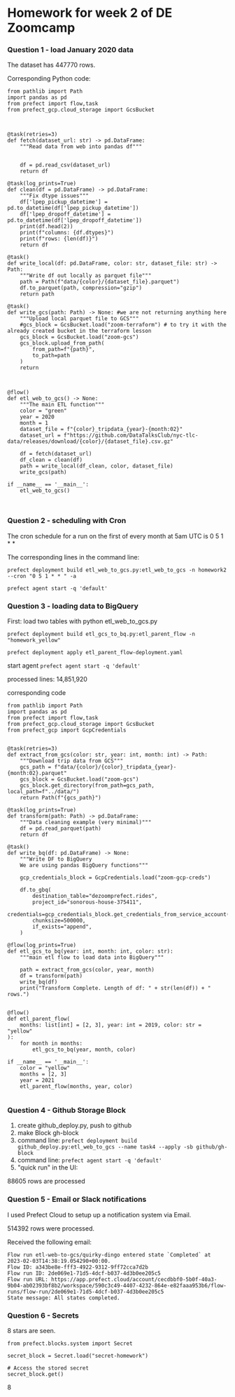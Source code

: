 # Homework for week 2 of DE Zoomcamp

### Question 1 - load January 2020 data

The dataset has 447770 rows.

Corresponding Python code:


```
from pathlib import Path
import pandas as pd
from prefect import flow,task
from prefect_gcp.cloud_storage import GcsBucket



@task(retries=3)
def fetch(dataset_url: str) -> pd.DataFrame: 
    """Read data from web into pandas df"""


    df = pd.read_csv(dataset_url)
    return df

@task(log_prints=True)
def clean(df = pd.DataFrame) -> pd.DataFrame:
    """Fix dtype issues"""
    df['lpep_pickup_datetime'] = pd.to_datetime(df['lpep_pickup_datetime'])
    df['lpep_dropoff_datetime'] = pd.to_datetime(df['lpep_dropoff_datetime'])
    print(df.head(2))
    print(f"columns: {df.dtypes}")
    print(f"rows: {len(df)}")
    return df

@task()
def write_local(df: pd.DataFrame, color: str, dataset_file: str) -> Path:
    """Write df out locally as parquet file"""
    path = Path(f"data/{color}/{dataset_file}.parquet")
    df.to_parquet(path, compression="gzip")
    return path

@task()
def write_gcs(path: Path) -> None: #we are not returning anything here
    """Upload local parquet file to GCS"""
    #gcs_block = GcsBucket.load("zoom-terraform") # to try it with the already created bucket in the terraform lesson
    gcs_block = GcsBucket.load("zoom-gcs")
    gcs_block.upload_from_path(
        from_path=f"{path}",
        to_path=path
    )
    return 



@flow()
def etl_web_to_gcs() -> None:
    """The main ETL function"""
    color = "green"
    year = 2020
    month = 1
    dataset_file = f"{color}_tripdata_{year}-{month:02}"
    dataset_url = f"https://github.com/DataTalksClub/nyc-tlc-data/releases/download/{color}/{dataset_file}.csv.gz"

    df = fetch(dataset_url)
    df_clean = clean(df)
    path = write_local(df_clean, color, dataset_file)
    write_gcs(path)

if __name__ == '__main__':
    etl_web_to_gcs()



```


### Question 2 - scheduling with Cron

The cron schedule for a run on the first of every month at 5am UTC is 0 5 1 * *

The corresponding lines in the command line:

`prefect deployment build etl_web_to_gcs.py:etl_web_to_gcs -n homework2 --cron "0 5 1 * * " -a`

`prefect agent start -q 'default'`

### Question 3 - loading data to BigQuery

First: load two tables with python etl_web_to_gcs.py 


`prefect deployment build etl_gcs_to_bq.py:etl_parent_flow -n "homework_yellow"`

`prefect deployment apply etl_parent_flow-deployment.yaml`

start agent
`prefect agent start -q 'default'`

processed lines:
14,851,920


corresponding code

```
from pathlib import Path
import pandas as pd
from prefect import flow,task
from prefect_gcp.cloud_storage import GcsBucket
from prefect_gcp import GcpCredentials


@task(retries=3)
def extract_from_gcs(color: str, year: int, month: int) -> Path:
    """Download trip data from GCS"""
    gcs_path = f"data/{color}/{color}_tripdata_{year}-{month:02}.parquet"
    gcs_block = GcsBucket.load("zoom-gcs")
    gcs_block.get_directory(from_path=gcs_path, local_path=f"../data/")
    return Path(f"{gcs_path}")

@task(log_prints=True)
def transform(path: Path) -> pd.DataFrame:
    """Data cleaning example (very minimal)"""
    df = pd.read_parquet(path)
    return df

@task()
def write_bq(df: pd.DataFrame) -> None:
    """Write DF to BigQuery
    We are using pandas BigQuery functions"""
    
    gcp_credentials_block = GcpCredentials.load("zoom-gcp-creds")

    df.to_gbq(
        destination_table="dezoomprefect.rides",
        project_id="sonorous-house-375411",
        credentials=gcp_credentials_block.get_credentials_from_service_account(),
        chunksize=500000,
        if_exists="append",
    )

@flow(log_prints=True)
def etl_gcs_to_bq(year: int, month: int, color: str):
    """main etl flow to load data into BigQuery"""

    path = extract_from_gcs(color, year, month)
    df = transform(path)
    write_bq(df)
    print("Transform Complete. Length of df: " + str(len(df)) + " rows.")


@flow()
def etl_parent_flow(
    months: list[int] = [2, 3], year: int = 2019, color: str = "yellow"
):
    for month in months:
        etl_gcs_to_bq(year, month, color)

if __name__ == '__main__':
    color = "yellow"
    months = [2, 3]
    year = 2021
    etl_parent_flow(months, year, color)


```

### Question 4 - Github Storage Block

1. create github_deploy.py, push to github
2. make Block gh-block
3. command line: `prefect deployment build github_deploy.py:etl_web_to_gcs --name task4 --apply -sb github/gh-block`
4. command line: `prefect agent start -q 'default'`
5. "quick run" in the UI:

88605 rows are processed


### Question 5 - Email or Slack notifications

I used Prefect Cloud to setup up a notification system via Email.

514392 rows were processed.

Received the following email:

```
Flow run etl-web-to-gcs/quirky-dingo entered state `Completed` at 2023-02-03T14:38:19.054290+00:00.
Flow ID: a343be8e-fff3-4922-9312-9ff72cca7d2b
Flow run ID: 2de069e1-71d5-4dcf-b037-4d3b0ee205c5
Flow run URL: https://app.prefect.cloud/account/cecdbbf0-5b0f-40a3-9b04-ab02393bf8b2/workspace/590c3c49-4407-4232-864e-e82faaa953b6/flow-runs/flow-run/2de069e1-71d5-4dcf-b037-4d3b0ee205c5
State message: All states completed.
```


### Question 6 - Secrets

8 stars are seen.

```
from prefect.blocks.system import Secret

secret_block = Secret.load("secret-homework")

# Access the stored secret
secret_block.get()

```

8
